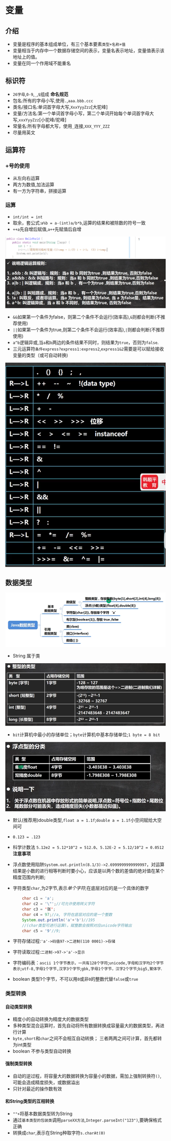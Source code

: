 # 变量

## 介绍
* 变量是程序的基本组成单位，有三个基本要素`类型+名称+值`
* 变量相当于内存中一个数据存储空间的表示，变量名表示地址，变量值表示该地址上的值。
* 变量在同一个作用域不能重名

## 标识符
* `26字母`,`0-9`,`_`,`$`组成
**命名规范**
* 包名:所有的字母小写,使用`.`,`aaa.bbb.ccc`
* 类名/接口名:单词首字母大写,`XxxYyyZzz`[大驼峰]
* 变量/方法名:第一个单词首字母小写，第二个单词开始每个单词首字母大写,`xxxYyyZzz`[小驼峰/驼峰]
* 常量名:所有字母都大写，使用`_`连接,`XXX_YYY_ZZZ`
* 尽量用英文


## 运算符
### +号的使用
* 从左向右运算
* 两方为数值,加法运算
* 有一方为字符串，拼接运算
### 运算
* `int/int = int`
* 取余，套公式:`a%b = a-(int)a/b*b`,运算的结果和被除数的符号一致
* `++a`先自增后赋值,`a++`先赋值后自增
<img src="../assets/后加加赋给原变量.png">
<img src="../assets/逻辑运算符.png">  

* `&&`如果第一个条件为false，则第二个条件不会运行(效率高),`&`则都会判断(不推荐使用)
* `||`如果第一个条件为true,则第二个条件不会运行(效率高),`|`则都会判断(不推荐使用)
* `a^b`逻辑异或,当`a`和`b`两边的条件结果不同时，则结果为`true`，否则为`false`.
* 三元运算符`条件express?express1:express2`,`express1&2`需要是可以赋给接收变量的类型（或可自动转换)
<img src="../assets/运算符优先级.png" title="运算符优先级">



## 数据类型
<img src="../assets/java数据类型.png">  

* String 属于类
<img src="../assets/整数类型内存空间.png">  

* `bit`计算机中最小的存储单位；`byte`计算机中基本存储单位;`1 byte = 8 bit`
<img src="../assets/浮点类型存储空间.png">  
  
* 默认(推荐用)double类型,`float a = 1.1f`;`double a = 1.1f`小空间赋给大空间可
* `0.123 = .123`
* 科学计数法 `5.12e2 = 5.12*10^2 = 512.0`、`5.12E-2 = 5.12/10^2 = 0.0512`
**注意事项**
* 浮点数使用陷阱`System.out.println(8.1/3)->2.6999999999999997`，对运算结果是小数的进行相等判断时要小心，应该是以两个数的差值的绝对值在某个精度范围内判断;  

* 字符类型`char`,为2字节,表示*单个字符*;在底层对应的是一个具体的数字
    ````java
        char c1 = 'a';
        char c2 = '\"';//可允许使用转义字符
        char c3 = '张';
        char c4 = 97;//a, 字符在底层对应的是一个整数
        System.out.println('a'+'b')//195
        //(char类型可进行运算)。赋整数会按照对应unicode字符输出
        char c5 = '9'//9;
    ````  
* 字符存储过程:`'a'->码值97->二进制(110 0001)->存储`
* 字符读取过程:`二进制->97->'a'->显示`
* 字符编码表：`ascii 1个字节表示，一共有128个字符`;`unicode,字母和汉字均2个字节表示`;`utf-8,字母1个字节,汉字3个字节`;`gbk,字母1个字节，汉字2个字节`;`big5,繁体字`.
* boolean 类型1个字节，不可以用`0`或非`0`的整数代替`false`或`true`
### 类型转换
#### 自动类型转换
* 精度小的自动转换为精度大的数据类型
* 多种类型混合运算时，首先自动将所有数据转换成容量最大的数据类型，再进行计算
* `byte,short`和`char`之间不会相互自动转换； 三者两两之间可计算，首先都转为int类型
* boolean 不参与类型自动转换
#### 强制类型转换
* 自动的逆过程，将容量大的数据转换为容量小的数据，需加上强制转换符`()`,可能会造成精度损失，或数据溢出
* 只针对最近的操作数有效
#### 和String类型的互相转换
* `""+`将基本数据类型转为String
* 通过`基本类型的包装类`调用`parseXX方法`,`Integer.parseInt("123")`,要确保格式正确
* 转换成`char`,表示在String种取字符`s.charAt(0)`






















